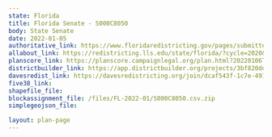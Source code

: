 ```yaml
---
state: Florida
title: Florida Senate - S000C8050
body: State Senate
date: 2022-01-05
authoritative_link: https://www.floridaredistricting.gov/pages/submitted-plans
allabout_link: https://redistricting.lls.edu/state/florida/?cycle=2020&level=State%20Upper&startdate=
planscore_link: https://planscore.campaignlegal.org/plan.html?20220106T144313.365215986Z
districtbuilder_link: https://app.districtbuilder.org/projects/3bf820dd-4397-4c88-9f4a-297d35fb50fc
davesredist_link: https://davesredistricting.org/join/dcaf543f-1c7e-491b-a68c-584bc1001692
five38_link:
shapefile_file:
blockassignment_file: /files/FL-2022-01/S000C8050.csv.zip
simplegeojson_file:

layout: plan-page
---
```

